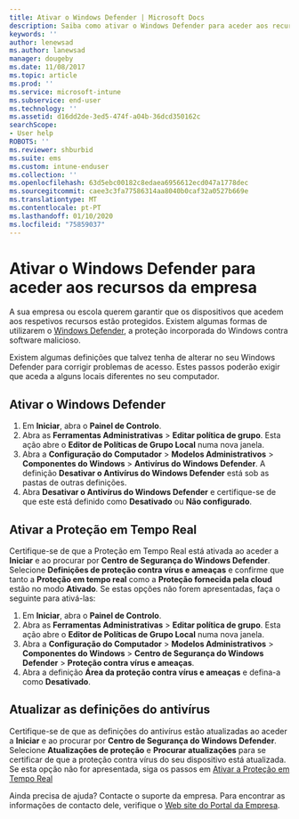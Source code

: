 ```yaml
---
title: Ativar o Windows Defender | Microsoft Docs
description: Saiba como ativar o Windows Defender para aceder aos recursos da empresa.
keywords: ''
author: lenewsad
ms.author: lanewsad
manager: dougeby
ms.date: 11/08/2017
ms.topic: article
ms.prod: ''
ms.service: microsoft-intune
ms.subservice: end-user
ms.technology: ''
ms.assetid: d16dd2de-3ed5-474f-a04b-36dcd350162c
searchScope:
- User help
ROBOTS: ''
ms.reviewer: shburbid
ms.suite: ems
ms.custom: intune-enduser
ms.collection: ''
ms.openlocfilehash: 63d5ebc00182c8edaea6956612ecd047a1778dec
ms.sourcegitcommit: caee3c3fa77586314aa8040b0caf32a0527b669e
ms.translationtype: MT
ms.contentlocale: pt-PT
ms.lasthandoff: 01/10/2020
ms.locfileid: "75859037"
---
```

# <a name="turn-on-windows-defender-to-access-company-resources"></a>Ativar o Windows Defender para aceder aos recursos da empresa

A sua empresa ou escola querem garantir que os dispositivos que acedem aos respetivos recursos estão protegidos. Existem algumas formas de utilizarem o [Windows Defender](https://www.microsoft.com/safety/pc-security/windows-defender.aspx), a proteção incorporada do Windows contra software malicioso.

Existem algumas definições que talvez tenha de alterar no seu Windows Defender para corrigir problemas de acesso. Estes passos poderão exigir que aceda a alguns locais diferentes no seu computador.

## <a name="turn-on-windows-defender"></a>Ativar o Windows Defender

1. Em **Iniciar**, abra o **Painel de Controlo**.
2. Abra as **Ferramentas Administrativas** > **Editar política de grupo**. Esta ação abre o **Editor de Políticas de Grupo Local** numa nova janela.
3. Abra a **Configuração do Computador** > **Modelos Administrativos** > **Componentes do Windows** > **Antivírus do Windows Defender**. A definição **Desativar o Antivírus do Windows Defender** está sob as pastas de outras definições. 
4. Abra **Desativar o Antivírus do Windows Defender** e certifique-se de que este está definido como **Desativado** ou **Não configurado**.

## <a name="turn-on-real-time-protection"></a>Ativar a Proteção em Tempo Real

Certifique-se de que a Proteção em Tempo Real está ativada ao aceder a **Iniciar** e ao procurar por **Centro de Segurança do Windows Defender**. Selecione **Definições de proteção contra vírus e ameaças** e confirme que tanto a **Proteção em tempo real** como a **Proteção fornecida pela cloud** estão no modo **Ativado**. Se estas opções não forem apresentadas, faça o seguinte para ativá-las:

1. Em **Iniciar**, abra o **Painel de Controlo**.
2. Abra as **Ferramentas Administrativas** > **Editar política de grupo**. Esta ação abre o **Editor de Políticas de Grupo Local** numa nova janela.
3. Abra a **Configuração do Computador** > **Modelos Administrativos** > **Componentes do Windows** > **Centro de Segurança do Windows Defender** > **Proteção contra vírus e ameaças**.
4. Abra a definição **Área da proteção contra vírus e ameaças** e defina-a como **Desativado**.

## <a name="update-your-antivirus-definitions"></a>Atualizar as definições do antivírus

Certifique-se de que as definições do antivírus estão atualizadas ao aceder a **Iniciar** e ao procurar por **Centro de Segurança do Windows Defender**. Selecione **Atualizações de proteção** e **Procurar atualizações** para se certificar de que a proteção contra vírus do seu dispositivo está atualizada. Se esta opção não for apresentada, siga os passos em [Ativar a Proteção em Tempo Real](turn-on-defender-windows.md#turn-on-real-time-protection)

Ainda precisa de ajuda? Contacte o suporte da empresa. Para encontrar as informações de contacto dele, verifique o [Web site do Portal da Empresa](https://go.microsoft.com/fwlink/?linkid=2010980).
